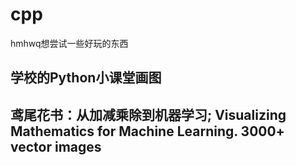 # cpp
hmhwq想尝试一些好玩的东西
## 学校的Python小课堂画图







## 鸢尾花书：从加减乘除到机器学习; Visualizing Mathematics for Machine Learning. 3000+ vector images

